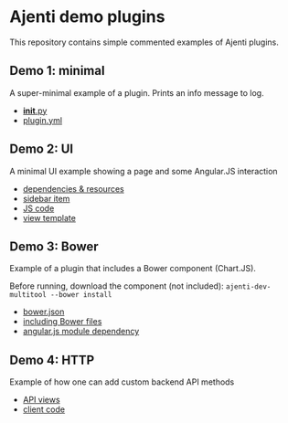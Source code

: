 Ajenti demo plugins
===================

This repository contains simple commented examples of Ajenti plugins.

Demo 1: minimal
---------------

A super-minimal example of a plugin. Prints an info message to log.

  - [__init__.py](https://github.com/ajenti/demo-plugins/blob/master/demo_1_minimal/__init__.py#L2)
  - [plugin.yml](https://github.com/ajenti/demo-plugins/blob/master/demo_1_minimal/plugin.yml)

Demo 2: UI
----------

A minimal UI example showing a page and some Angular.JS interaction

  - [dependencies & resources](https://github.com/ajenti/demo-plugins/blob/master/demo_2_ui/plugin.yml#L10)
  - [sidebar item](https://github.com/ajenti/demo-plugins/blob/master/demo_2_ui/main.py#L6)
  - [JS code](https://github.com/ajenti/demo-plugins/tree/master/demo_2_ui/resources/js)
  - [view template](https://github.com/ajenti/demo-plugins/blob/master/demo_2_ui/resources/partial/index.html)

Demo 3: Bower
-------------

Example of a plugin that includes a Bower component (Chart.JS).

Before running, download the component (not included): ``ajenti-dev-multitool --bower install``

  - [bower.json](https://github.com/ajenti/demo-plugins/blob/master/demo_3_bower/bower.json)
  - [including Bower files](https://github.com/ajenti/demo-plugins/blob/master/demo_3_bower/plugin.yml#L13)
  - [angular.js module dependency](https://github.com/ajenti/demo-plugins/blob/master/demo_3_bower/resources/js/module.coffee#L4)

Demo 4: HTTP
------------

Example of how one can add custom backend API methods

  - [API views](https://github.com/ajenti/demo-plugins/blob/master/demo_4_http/views.py)
  - [client code](https://github.com/ajenti/demo-plugins/blob/master/demo_4_http/resources/js/controllers/index.controller.coffee#L8)

